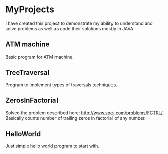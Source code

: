 # MyProjects
I have created this project to demonstrate my ability to understand and solve problems as well as code their solutions mostly in JAVA.

## ATM machine
Basic program for ATM machine.
## TreeTraversal
Program to implement types of traversals techniques.
## ZerosInFactorial
Solved the problem described here: http://www.spoj.com/problems/FCTRL/
Basically counts number of trailing zeros in factorial of any number.

## HelloWorld
Just simple hello world program to start with.
